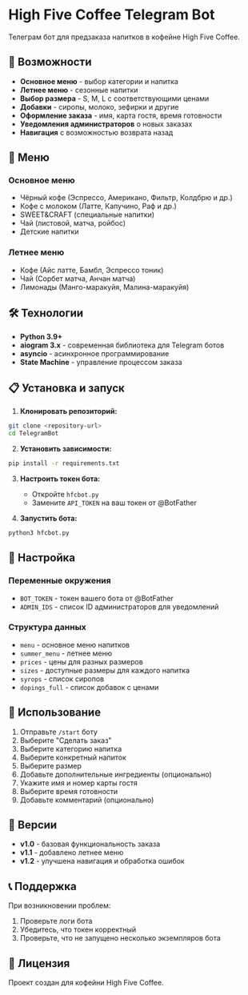 # High Five Coffee Telegram Bot

Телеграм бот для предзаказа напитков в кофейне High Five Coffee.

## 🚀 Возможности

- **Основное меню** - выбор категории и напитка
- **Летнее меню** - сезонные напитки
- **Выбор размера** - S, M, L с соответствующими ценами
- **Добавки** - сиропы, молоко, зефирки и другие
- **Оформление заказа** - имя, карта гостя, время готовности
- **Уведомления администраторов** о новых заказах
- **Навигация** с возможностью возврата назад

## 📱 Меню

### Основное меню
- Чёрный кофе (Эспрессо, Американо, Фильтр, Колдбрю и др.)
- Кофе с молоком (Латте, Капучино, Раф и др.)
- SWEET&CRAFT (специальные напитки)
- Чай (листовой, матча, ройбос)
- Детские напитки

### Летнее меню
- Кофе (Айс латте, Бамбл, Эспрессо тоник)
- Чай (Сорбет матча, Анчан матча)
- Лимонады (Манго-маракуйя, Малина-маракуйя)

## 🛠 Технологии

- **Python 3.9+**
- **aiogram 3.x** - современная библиотека для Telegram ботов
- **asyncio** - асинхронное программирование
- **State Machine** - управление процессом заказа

## 📋 Установка и запуск

1. **Клонировать репозиторий:**
```bash
git clone <repository-url>
cd TelegramBot
```

2. **Установить зависимости:**
```bash
pip install -r requirements.txt
```

3. **Настроить токен бота:**
   - Откройте `hfcbot.py`
   - Замените `API_TOKEN` на ваш токен от @BotFather

4. **Запустить бота:**
```bash
python3 hfcbot.py
```

## 🔧 Настройка

### Переменные окружения
- `BOT_TOKEN` - токен вашего бота от @BotFather
- `ADMIN_IDS` - список ID администраторов для уведомлений

### Структура данных
- `menu` - основное меню напитков
- `summer_menu` - летнее меню
- `prices` - цены для разных размеров
- `sizes` - доступные размеры для каждого напитка
- `syrops` - список сиропов
- `dopings_full` - список добавок с ценами

## 📝 Использование

1. Отправьте `/start` боту
2. Выберите "Сделать заказ"
3. Выберите категорию напитка
4. Выберите конкретный напиток
5. Выберите размер
6. Добавьте дополнительные ингредиенты (опционально)
7. Укажите имя и номер карты гостя
8. Выберите время готовности
9. Добавьте комментарий (опционально)

## 🔄 Версии

- **v1.0** - базовая функциональность заказа
- **v1.1** - добавлено летнее меню
- **v1.2** - улучшена навигация и обработка ошибок

## 📞 Поддержка

При возникновении проблем:
1. Проверьте логи бота
2. Убедитесь, что токен корректный
3. Проверьте, что не запущено несколько экземпляров бота

## 📄 Лицензия

Проект создан для кофейни High Five Coffee.
